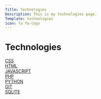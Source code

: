 ```yaml
---
Title: Technologies
Description: This is my technologies page.
Template: technologies
icon: fa fa-cogs
---
```


Technologies
==========================

<div class="box span-1">
<a href="%base_url%?technologies/css">CSS</a>
</div>

<div class="box span-2">
<a href="%base_url%?technologies/html">HTML</a>
</div>

<div class="box span-2">
<a href="%base_url%?technologies/javascript">JAVASCRIPT</a>
</div>

<div class="box span-1">
<a href="%base_url%?technologies/php">PHP</a>
</div>

<div class="box span-3">
<a href="%base_url%?technologies/python">PYTHON</a>
</div>

<div class="box span-1">
<a href="%base_url%?technologies/git">GIT</a>
</div>

<div class="box span-2">
<a href="%base_url%?technologies/sqlite">SQLITE</a>
</div>